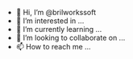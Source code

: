 - 👋 Hi, I’m @brilworkssoft
- 👀 I’m interested in ...
- 🌱 I’m currently learning ...
- 💞️ I’m looking to collaborate on ...
- 📫 How to reach me ...

<!---
brilworkssoft/brilworkssoft is a ✨ special ✨ repository because its `README.md` (this file) appears on your GitHub profile.
You can click the Preview link to take a look at your changes.
--->
